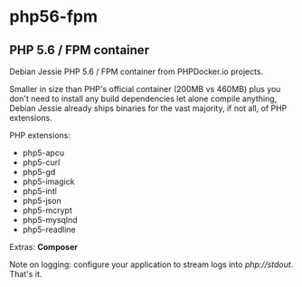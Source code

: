 # php56-fpm

PHP 5.6 / FPM container
-----------------------------------
Debian Jessie PHP 5.6 / FPM container from PHPDocker.io projects.

Smaller in size than PHP's official container (200MB vs 460MB) plus you don't need to install any build dependencies let alone compile anything, Debian Jessie already ships binaries for the vast majority, if not all, of PHP extensions.

PHP extensions:
* php5-apcu
* php5-curl
* php5-gd
* php5-imagick
* php5-intl
* php5-json
* php5-mcrypt
* php5-mysqlnd
* php5-readline

Extras:
**Composer**

Note on logging: configure your application to stream logs into *php://stdout*. That's it.
